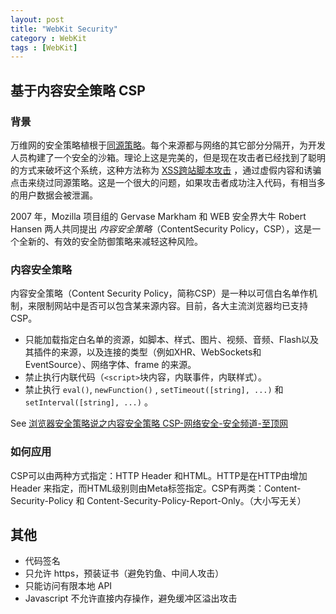 ```yaml
---
layout: post
title: "WebKit Security"
category : WebKit
tags : [WebKit]
--- 
```


## 基于内容安全策略 CSP

### 背景

万维网的安全策略植根于[同源策略](http://en.wikipedia.org/wiki/Same_origin_policy)。每个来源都与网络的其它部分分隔开，为开发人员构建了一个安全的沙箱。理论上这是完美的，但是现在攻击者已经找到了聪明的方式来破坏这个系统，这种方法称为 [XSS跨站脚本攻击](http://en.wikipedia.org/wiki/Cross-site_scripting) ，通过虚假内容和诱骗点击来绕过同源策略。这是一个很大的问题，如果攻击者成功注入代码，有相当多的用户数据会被泄漏。

2007 年，Mozilla 项目组的 Gervase Markham 和 WEB 安全界大牛 Robert Hansen 两人共同提出 _内容安全策略_（ContentSecurity Policy，CSP），这是一个全新的、有效的安全防御策略来减轻这种风险。

### 内容安全策略

内容安全策略（Content Security Policy，简称CSP）是一种以可信白名单作机制，来限制网站中是否可以包含某来源内容。目前，各大主流浏览器均已支持 CSP。

- 只能加载指定白名单的资源，如脚本、样式、图片、视频、音频、Flash以及其插件的来源，以及连接的类型（例如XHR、WebSockets和EventSource）、网络字体、frame 的来源。
- 禁止执行内联代码（`<script>`块内容，内联事件，内联样式）。
- 禁止执行 `eval()`, `newFunction()` , `setTimeout([string], ...)` 和 `setInterval([string], ...)` 。

See [浏览器安全策略说之内容安全策略 CSP-网络安全-安全频道-至顶网](http://security.zdnet.com.cn/security_zone/2014/0418/3017798.shtml)

### 如何应用

CSP可以由两种方式指定：HTTP Header 和HTML。HTTP是在HTTP由增加 Header 来指定，而HTML级别则由Meta标签指定。CSP有两类：Content-Security-Policy 和 Content-Security-Policy-Report-Only。（大小写无关）

## 其他

- 代码签名
- 只允许 https，预装证书（避免钓鱼、中间人攻击）
- 只能访问有限本地 API
- Javascript 不允许直接内存操作，避免缓冲区溢出攻击